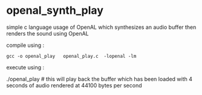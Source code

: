 openal_synth_play
=================

simple c language usage of OpenAL which synthesizes an audio buffer then renders the sound using OpenAL

compile using :  

	gcc -o openal_play   openal_play.c  -lopenal -lm

execute using :

./openal_play # this will play back the buffer which has been loaded with 4 seconds of audio rendered at 44100 bytes per second



